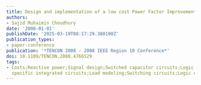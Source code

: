```yaml
---
title: Design and implementation of a low cost Power Factor Improvement device
authors:
- Sajid Muhaimin Choudhury
date: '2008-01-01'
publishDate: '2025-03-19T08:17:29.380190Z'
publication_types:
- paper-conference
publication: '*TENCON 2008 - 2008 IEEE Region 10 Conference*'
doi: 10.1109/TENCON.2008.4766529
tags:
- Costs;Reactive power;Signal design;Switched capacitor circuits;Logic devices;Application
  specific integrated circuits;Load modeling;Switching circuits;Logic circuits;Microcontrollers
---
```

